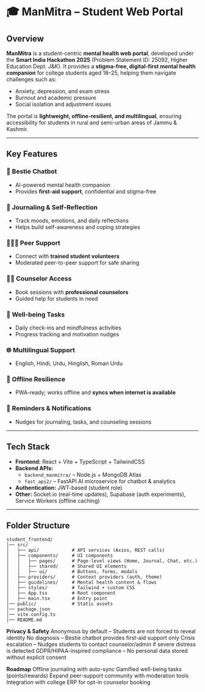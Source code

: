 # 🎓 ManMitra – Student Web Portal

## Overview
**ManMitra** is a student-centric **mental health web portal**, developed under the **Smart India Hackathon 2025** (Problem Statement ID: 25092, Higher Education Dept. J&K). It provides a **stigma-free, digital-first mental health companion** for college students aged 18–25, helping them navigate challenges such as:

- Anxiety, depression, and exam stress  
- Burnout and academic pressure  
- Social isolation and adjustment issues  

The portal is **lightweight, offline-resilient, and multilingual**, ensuring accessibility for students in rural and semi-urban areas of Jammu & Kashmir.

---

## Key Features

### 💬 Bestie Chatbot
- AI-powered mental health companion  
- Provides **first-aid support**, confidential and stigma-free  

### 📖 Journaling & Self-Reflection
- Track moods, emotions, and daily reflections  
- Helps build self-awareness and coping strategies  

### 🧑‍🤝‍🧑 Peer Support
- Connect with **trained student volunteers**  
- Moderated peer-to-peer support for safe sharing  

### 🧑‍⚕️ Counselor Access
- Book sessions with **professional counselors**  
- Guided help for students in need  

### 📝 Well-being Tasks
- Daily check-ins and mindfulness activities  
- Progress tracking and motivation nudges  

### 🌐 Multilingual Support
- English, Hindi, Urdu, Hinglish, Roman Urdu  

### 📶 Offline Resilience
- PWA-ready; works offline and **syncs when internet is available**  

### 🔔 Reminders & Notifications
- Nudges for journaling, tasks, and counseling sessions  

---

## Tech Stack

- **Frontend:** React + Vite + TypeScript + TailwindCSS  
- **Backend APIs:**  
  - `backend_manmitra/` – Node.js + MongoDB Atlas  
  - `fast_api2/` – FastAPI AI microservice for chatbot & analytics  
- **Authentication:** JWT-based (student role)  
- **Other:** Socket.io (real-time updates), Supabase (auth experiments), Service Workers (offline caching)  

---

## Folder Structure
```plaintext
student_frontend/
│── src/
│   ├── api/            # API services (Axios, REST calls)
│   ├── components/     # UI components
│   │   ├── pages/      # Page-level views (Home, Journal, Chat, etc.)
│   │   ├── shared/     # Shared UI elements
│   │   ├── ui/         # Buttons, forms, modals
│   ├── providers/      # Context providers (auth, theme)
│   ├── guidelines/     # Mental health content & flows
│   ├── styles/         # Tailwind + custom CSS
│   ├── App.tsx         # Root component
│   ├── main.tsx        # Entry point
│── public/             # Static assets
│── package.json
│── vite.config.ts
│── README.md

```
**Privacy & Safety**
Anonymous by default – Students are not forced to reveal identity
No diagnosis – Bestie chatbot provides first-aid support only
Crisis escalation – Nudges students to contact counselor/admin if severe distress is detected
GDPR/HIPAA-inspired compliance – No personal data stored without explicit consent

**Roadmap**
Offline journaling with auto-sync
Gamified well-being tasks (points/rewards)
Expand peer-support community with moderation tools
Integration with college ERP for opt-in counselor booking
